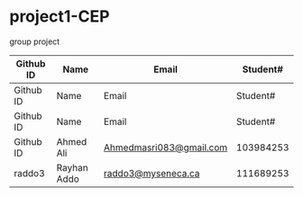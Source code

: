 # project1-CEP
group project

| Github ID | Name | Email | Student# |
| --- | --- | --- | --- |
| Github ID | Name | Email | Student# |
| Github ID | Name | Email | Student# |
| Github ID |Ahmed Ali | Ahmedmasri083@gmail.com |103984253 |
| raddo3 | Rayhan Addo | raddo3@myseneca.ca | 111689253 |
